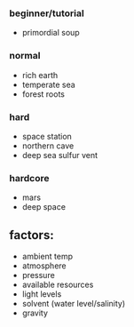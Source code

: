 ### beginner/tutorial
- primordial soup

### normal
- rich earth
- temperate sea
- forest roots

### hard
- space station 
- northern cave
- deep sea sulfur vent

### hardcore
- mars
- deep space

## factors:
- ambient temp 
- atmosphere 
- pressure
- available resources 
- light levels 
- solvent (water level/salinity)
- gravity 